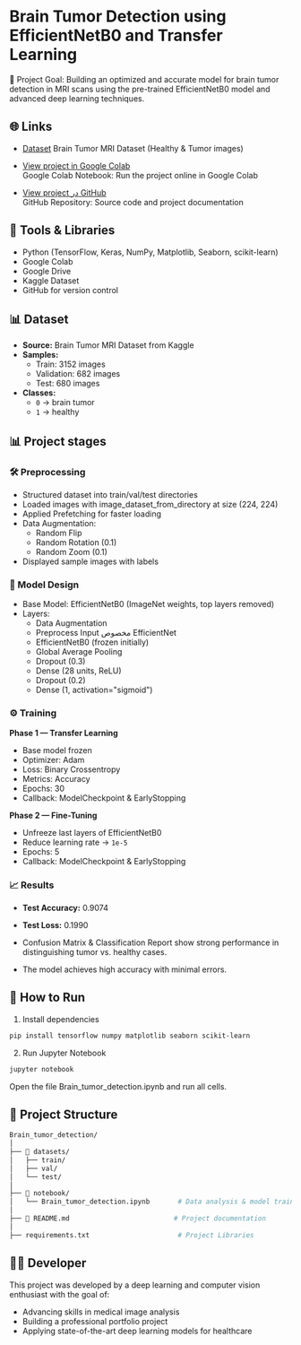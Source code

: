# Brain Tumor Detection using EfficientNetB0 and Transfer Learning 

🎯 Project Goal: Building an optimized and accurate model for brain tumor detection in MRI scans using the pre-trained EfficientNetB0 model and advanced deep learning techniques.


## 🌐 Links

- [Dataset](https://www.kaggle.com/datasets/preetviradiya/brian-tumor-dataset) 
  Brain Tumor MRI Dataset (Healthy & Tumor images)

- [View project in Google Colab](https://colab.research.google.com/drive/1yTaL8_Fqk3TbfHazISD6DFJFajpOq_mV?usp=sharing)  
  Google Colab Notebook: Run the project online in Google Colab

- [View project در GitHub](https://github.com/eliram88/Brain_tumor_detection)  
  GitHub Repository: Source code and project documentation



## 🔧 Tools & Libraries

- Python (TensorFlow, Keras, NumPy, Matplotlib, Seaborn, scikit-learn)  
- Google Colab
- Google Drive
- Kaggle Dataset
- GitHub for version control



## 📊 Dataset

- **Source:** Brain Tumor MRI Dataset from Kaggle  
- **Samples:**  
  - Train: 3152 images  
  - Validation: 682 images  
  - Test: 680 images  
- **Classes:**  
  - `0` →  brain tumor  
  - `1` → healthy




## 📊 Project stages


### 🛠 Preprocessing 

- Structured dataset into train/val/test directories
- Loaded images with image_dataset_from_directory at size (224, 224)
- Applied Prefetching for faster loading
- Data Augmentation:
  - Random Flip  
  - Random Rotation (0.1)  
  - Random Zoom (0.1) 
- Displayed sample images with labels


### 🧠 Model Design

- Base Model: EfficientNetB0 (ImageNet weights, top layers removed)
- Layers:
  - Data Augmentation  
  - Preprocess Input مخصوص EfficientNet  
  - EfficientNetB0 (frozen initially)  
  - Global Average Pooling  
  - Dropout (0.3)  
  - Dense (28 units, ReLU)  
  - Dropout (0.2)  
  - Dense (1, activation="sigmoid")


### ⚙ Training 
 
**Phase 1 — Transfer Learning**  
- Base model frozen  
- Optimizer: Adam  
- Loss: Binary Crossentropy  
- Metrics: Accuracy  
- Epochs: 30  
- Callback: ModelCheckpoint & EarlyStopping

**Phase 2 — Fine-Tuning**  
- Unfreeze last layers of EfficientNetB0
- Reduce learning rate → `1e-5`  
- Epochs: 5 
- Callback: ModelCheckpoint & EarlyStopping


### 📈 Results

- **Test Accuracy:** 0.9074  
- **Test Loss:** 0.1990
  
- Confusion Matrix & Classification Report show strong performance in distinguishing tumor vs. healthy cases.
- The model achieves high accuracy with minimal errors.



## 🚀 How to Run

1) Install dependencies 
```bash
pip install tensorflow numpy matplotlib seaborn scikit-learn
```

2) Run Jupyter Notebook  
```bash
jupyter notebook
```
Open the file Brain_tumor_detection.ipynb and run all cells.



## 📁 Project Structure

```bash
Brain_tumor_detection/
│
├── 📁 datasets/                         
│   ├── train/
│   ├── val/
│   └── test/
│
├── 📁 notebook/
│   └── Brain_tumor_detection.ipynb       # Data analysis & model training
│
├── 📄 README.md                          # Project documentation
│
├── requirements.txt                      # Project Libraries
```



## 🧑‍💻 Developer

This project was developed by a deep learning and computer vision enthusiast with the goal of:

  - Advancing skills in medical image analysis
  - Building a professional portfolio project
  - Applying state-of-the-art deep learning models for healthcare


